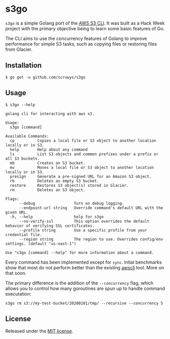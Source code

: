 # s3go

`s3go` is a simple Golang port of the [AWS S3 CLI](https://docs.aws.amazon.com/cli/latest/reference/s3/). It was built as a Hack Week project with the primary objective being to learn some basic features of Go.

The CLI aims to use the concurrency features of Golang to improve performance for simple S3 tasks, such as copying files or restoring files from Glacier.

## Installation

```
$ go get -u github.com/scruwys/s3go
```

## Usage

```
$ s3go --help

golang cli for interacting with aws s3.

Usage:
  s3go [command]

Available Commands:
  cp          Copies a local file or S3 object to another location locally or in S3.
  help        Help about any command
  ls          List S3 objects and common prefixes under a prefix or all S3 buckets.
  mb          Creates an S3 bucket.
  mv          Moves a local file or S3 object to another location locally or in S3.
  presign     Generate a pre-signed URL for an Amazon S3 object.
  rb          Deletes an empty S3 bucket.
  restore     Restores S3 object(s) stored in Glacier.
  rm          Deletes an S3 object.

Flags:
      --debug                 Turn on debug logging.
      --endpoint-url string   Override command's default URL with the given URL.
  -h, --help                  help for s3go
      --no-verify-ssl         This option overrides the default behavior of verifying SSL certificates.
      --profile string        Use a specific profile from your credential file.
      --region string         The region to use. Overrides config/env settings. (default "us-east-1")

Use "s3go [command] --help" for more information about a command.
```

Every command has been implemented except for `sync`. Intial benchmarks show that most do not perform better than the existing [awscli](https://github.com/aws/aws-cli) tool. More on that soon.

The primary difference is the addition of the `--concurrency` flag, which allows you to control how many goroutines are spun up to handle command executation:

```
s3go rm s3://my-test-bucket/20200101/tmp/ --recursive --concurrency 5
```

## License

Released under the [MIT license](LICENSE).
